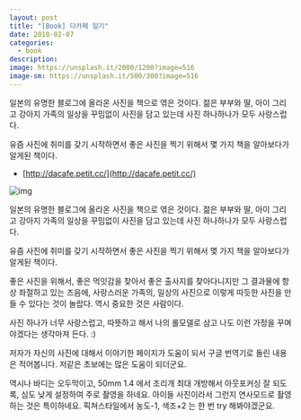 ```yaml
---
layout: post
title: "[Book] 다카페 일기"
date: 2010-02-07
categories:
  - book
description: 
image: https://unsplash.it/2000/1200?image=516
image-sm: https://unsplash.it/500/300?image=516
---
```


일본의 유명한 블로그에 올라온 사진을 책으로 엮은 것이다. 
젊은 부부와 딸, 아이 그리고 강아지 가족의 일상을 꾸밈없이 사진을 담고 있는데 사진 하나하나가 모두 사랑스럽다.

유즘 사진에 취미를 갖기 시작하면서 좋은 사진을 찍기 위해서 몇 가지 책을 알아보다가 알게된 책이다.

- [http://dacafe.petit.cc/](http://dacafe.petit.cc/)

<!--more--> 

![img](http://i947.photobucket.com/albums/ad312/tkhwang/blog1/P2070161.jpg)

일본의 유명한 블로그에 올라온 사진을 책으로 엮은 것이다. 
젊은 부부와 딸, 아이 그리고 강아지 가족의 일상을 꾸밈없이 사진을 담고 있는데 사진 하나하나가 모두 사랑스럽다.

유즘 사진에 취미를 갖기 시작하면서 좋은 사진을 찍기 위해서 몇 가지 책을 알아보다가 알게된 책이다.

좋은 사진을 위해서, 좋은 먹잇감을 찾아서 좋은 출사지를 찾아다니지만 그 결과물에 항상 좌절하고 있는 즈음에, 사랑스러운 가족의, 일상의 사진으로 이렇게 따듯한 사진을 만들 수 있다는 것이 놀랍다. 역시 중요한 것은 사람이다.

사진 하나가 너무 사랑스럽고, 따뜻하고 해서 나의 롤모델로 삼고 나도 이런 가정을 꾸며야겠다는 생각마져 든다. :)

저자가 자신의 사진에 대해서 이야기한 페이지가 도움이 되서 구글 번역기로 돌린 내용은 적어봅니다.
저같은 초보에는 많은 도움이 되더군요.

역시나 바디는 오두막이고, 50mm 1.4 에서 조리개 최대 개방해서 아웃포커싱 잘 되도록, 심도 낮게 설정하여 주로 촬영을 하네요. 아이들 사진이라서 그런지 연사모드로 촬영하는 것은 특이하네요. 픽쳐스타일에서 농도-1, 색조+2 는 한 번 try 해봐야겠군요.

